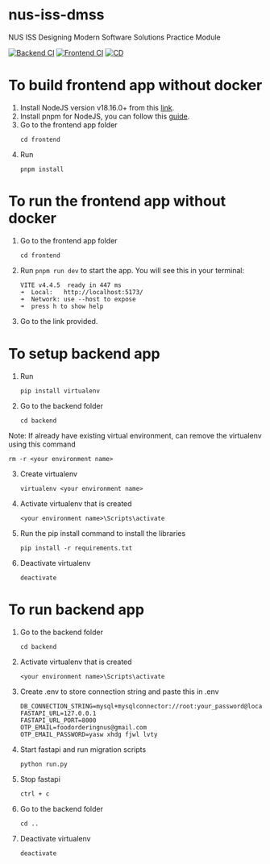 # nus-iss-dmss
NUS ISS Designing Modern Software Solutions Practice Module

[![Backend CI](https://github.com/TianKiat/nus-iss-dmss/actions/workflows/backendCI.yml/badge.svg)](https://github.com/TianKiat/nus-iss-dmss/actions/workflows/backendCI.yml) [![Frontend CI](https://github.com/TianKiat/nus-iss-dmss/actions/workflows/frontendCI.yml/badge.svg)](https://github.com/TianKiat/nus-iss-dmss/actions/workflows/frontendCI.yml) [![CD](https://github.com/TianKiat/nus-iss-dmss/actions/workflows/CD.yml/badge.svg)](https://github.com/TianKiat/nus-iss-dmss/actions/workflows/CD.yml)




# To build frontend app without docker

1. Install NodeJS version v18.16.0+ from this [link](https://nodejs.org/en/download).
2. Install pnpm for NodeJS, you can follow this [guide](https://pnpm.io/installation#using-npm).
3. Go to the frontend app folder 
    ```
    cd frontend
    ```
4. Run 
    ```
    pnpm install
    ```

# To run the frontend app without docker
1. Go to the frontend app folder 
    ```
    cd frontend
    ```
2. Run ```pnpm run dev``` to start the app. You will see this in your terminal:
    ```
    VITE v4.4.5  ready in 447 ms
    ➜  Local:   http://localhost:5173/
    ➜  Network: use --host to expose
    ➜  press h to show help 
    ```
3. Go to the link provided.

# To setup backend app
1. Run
   ```
   pip install virtualenv
   ```
2. Go to the backend folder
   ```
   cd backend
   ```
Note: If already have existing virtual environment, can remove the virtualenv using this command
```
rm -r <your environment name>
```
3. Create virtualenv
   ```
   virtualenv <your environment name>
   ```
4. Activate virtualenv that is created
   ```
   <your environment name>\Scripts\activate
   ```
5. Run the pip install command to install the libraries
   ```
   pip install -r requirements.txt
   ```
6. Deactivate virtualenv
   ```
   deactivate
   ```
   
# To run backend app
1. Go to the backend folder
   ```
   cd backend
   ```
2. Activate virtualenv that is created
   ```
   <your environment name>\Scripts\activate
   ```
3. Create .env to store connection string and paste this in .env
   ```
   DB_CONNECTION_STRING=mysql+mysqlconnector://root:your_password@localhost:3306/food_ordering
   FASTAPI_URL=127.0.0.1
   FASTAPI_URL_PORT=8000
   OTP_EMAIL=foodorderingnus@gmail.com
   OTP_EMAIL_PASSWORD=yasw xhdg fjwl lvty
   ```
4. Start fastapi and run migration scripts
   ```
   python run.py
   ```
5. Stop fastapi
   ```
   ctrl + c
   ```
6. Go to the backend folder
   ```
   cd ..
   ```
7. Deactivate virtualenv
   ```
   deactivate
   ```
